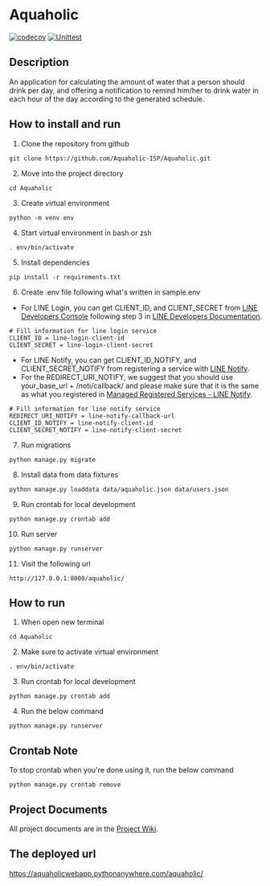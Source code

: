 # Aquaholic
[![codecov](https://codecov.io/gh/Aquaholic-ISP/Aquaholic/branch/main/graph/badge.svg?token=F228E2GSLW)](https://codecov.io/gh/Aquaholic-ISP/Aquaholic)
[![Unittest](https://github.com/Aquaholic-ISP/Aquaholic/actions/workflows/aquaholic-app.yml/badge.svg)](https://github.com/Aquaholic-ISP/Aquaholic/actions/workflows/aquaholic-app.yml)

## Description

An application for calculating the amount of water that a person should drink per day, 
and offering a notification to remind him/her to drink water in each hour of the day
according to the generated schedule.

## How to install and run
1. Clone the repository from github
```
git clone https://github.com/Aquaholic-ISP/Aquaholic.git
```
2. Move into the project directory
```
cd Aquaholic
```
3. Create virtual environment
```
python -m venv env
```
4. Start virtual environment in bash or zsh
```
. env/bin/activate
```
5. Install dependencies
```
pip install -r requirements.txt
```
6. Create .env file following what's written in sample.env
- For LINE Login, you can get CLIENT_ID, and CLIENT_SECRET from [LINE Developers Console](https://developers.line.biz/console/)
following step 3 in [LINE Developers Documentation](https://developers.line.biz/en/docs/line-login/getting-started/#step-3-check-the-channel-settings-and-enter-the-callback-url).
```
# Fill information for line login service
CLIENT_ID = line-login-client-id
CLIENT_SECRET = line-login-client-secret
```
- For LINE Notify, you can get CLIENT_ID_NOTIFY, and CLIENT_SECRET_NOTIFY from registering a service with
[LINE Notify](https://notify-bot.line.me/my/services/).
- For the REDIRECT_URI_NOTIFY, we suggest that you should use your_base_url + /noti/callback/ and
please make sure that it is the same as what you registered in 
[Managed Registered Services - LINE Notify](https://notify-bot.line.me/my/services/).


```
# Fill information for line notify service
REDIRECT_URI_NOTIFY = line-notify-callback-url
CLIENT_ID_NOTIFY = line-notify-client-id
CLIENT_SECRET_NOTIFY = line-notify-client-secret
```
7. Run migrations 
```
python manage.py migrate
```
8. Install data from data fixtures
```
python manage.py loaddata data/aquaholic.json data/users.json
```
9. Run crontab for local development 
```
python manage.py crontab add
```
10. Run server 
```
python manage.py runserver
```
11. Visit the following url
```
http://127.0.0.1:8000/aquaholic/
```

## How to run
1. When open new terminal
```
cd Aquaholic
```

2. Make sure to activate virtual environment 
```
. env/bin/activate
```
3. Run crontab for local development 
```
python manage.py crontab add
```
4. Run the below command
```
python manage.py runserver
```


## Crontab Note
To stop crontab when you're done using it, run the below command
```
python manage.py crontab remove
```


## Project Documents

All project documents are in the [Project Wiki](../../wiki/Home).

## The deployed url

https://aquaholicwebapp.pythonanywhere.com/aquaholic/

